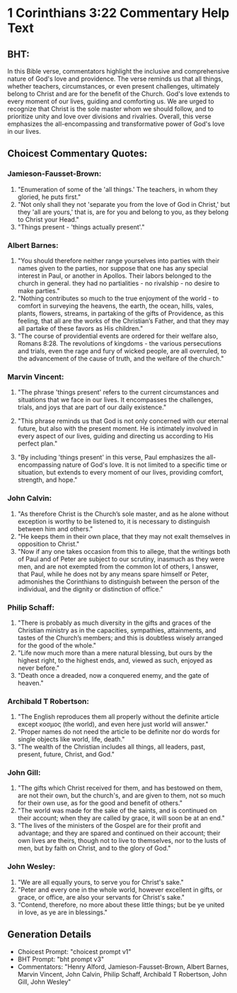 # 1 Corinthians 3:22 Commentary Help Text

## BHT:
In this Bible verse, commentators highlight the inclusive and comprehensive nature of God's love and providence. The verse reminds us that all things, whether teachers, circumstances, or even present challenges, ultimately belong to Christ and are for the benefit of the Church. God's love extends to every moment of our lives, guiding and comforting us. We are urged to recognize that Christ is the sole master whom we should follow, and to prioritize unity and love over divisions and rivalries. Overall, this verse emphasizes the all-encompassing and transformative power of God's love in our lives.

## Choicest Commentary Quotes:
### Jamieson-Fausset-Brown:
1. "Enumeration of some of the 'all things.' The teachers, in whom they gloried, he puts first."
2. "Not only shall they not 'separate you from the love of God in Christ,' but they 'all are yours,' that is, are for you and belong to you, as they belong to Christ your Head."
3. "Things present - 'things actually present'."

### Albert Barnes:
1. "You should therefore neither range yourselves into parties with their names given to the parties, nor suppose that one has any special interest in Paul, or another in Apollos. Their labors belonged to the church in general. they had no partialities - no rivalship - no desire to make parties."
2. "Nothing contributes so much to the true enjoyment of the world - to comfort in surveying the heavens, the earth, the ocean, hills, vales, plants, flowers, streams, in partaking of the gifts of Providence, as this feeling, that all are the works of the Christian’s Father, and that they may all partake of these favors as His children."
3. "The course of providential events are ordered for their welfare also, Romans 8:28. The revolutions of kingdoms - the various persecutions and trials, even the rage and fury of wicked people, are all overruled, to the advancement of the cause of truth, and the welfare of the church."


### Marvin Vincent:
1. "The phrase 'things present' refers to the current circumstances and situations that we face in our lives. It encompasses the challenges, trials, and joys that are part of our daily existence."

2. "This phrase reminds us that God is not only concerned with our eternal future, but also with the present moment. He is intimately involved in every aspect of our lives, guiding and directing us according to His perfect plan."

3. "By including 'things present' in this verse, Paul emphasizes the all-encompassing nature of God's love. It is not limited to a specific time or situation, but extends to every moment of our lives, providing comfort, strength, and hope."

### John Calvin:
1. "As therefore Christ is the Church’s sole master, and as he alone without exception is worthy to be listened to, it is necessary to distinguish between him and others."
2. "He keeps them in their own place, that they may not exalt themselves in opposition to Christ."
3. "Now if any one takes occasion from this to allege, that the writings both of Paul and of Peter are subject to our scrutiny, inasmuch as they were men, and are not exempted from the common lot of others, I answer, that Paul, while he does not by any means spare himself or Peter, admonishes the Corinthians to distinguish between the person of the individual, and the dignity or distinction of office."

### Philip Schaff:
1. "There is probably as much diversity in the gifts and graces of the Christian ministry as in the capacities, sympathies, attainments, and tastes of the Church’s members; and this is doubtless wisely arranged for the good of the whole." 
2. "Life now much more than a mere natural blessing, but ours by the highest right, to the highest ends, and, viewed as such, enjoyed as never before."
3. "Death once a dreaded, now a conquered enemy, and the gate of heaven."

### Archibald T Robertson:
1. "The English reproduces them all properly without the definite article except κοσμος (the world), and even here just world will answer."
2. "Proper names do not need the article to be definite nor do words for single objects like world, life, death."
3. "The wealth of the Christian includes all things, all leaders, past, present, future, Christ, and God."

### John Gill:
1. "The gifts which Christ received for them, and has bestowed on them, are not their own, but the church's, and are given to them, not so much for their own use, as for the good and benefit of others."
2. "The world was made for the sake of the saints, and is continued on their account; when they are called by grace, it will soon be at an end."
3. "The lives of the ministers of the Gospel are for their profit and advantage; and they are spared and continued on their account; their own lives are theirs, though not to live to themselves, nor to the lusts of men, but by faith on Christ, and to the glory of God."

### John Wesley:
1. "We are all equally yours, to serve you for Christ's sake."
2. "Peter and every one in the whole world, however excellent in gifts, or grace, or office, are also your servants for Christ's sake."
3. "Contend, therefore, no more about these little things; but be ye united in love, as ye are in blessings."


## Generation Details
- Choicest Prompt: "choicest prompt v1"
- BHT Prompt: "bht prompt v3"
- Commentators: "Henry Alford, Jamieson-Fausset-Brown, Albert Barnes, Marvin Vincent, John Calvin, Philip Schaff, Archibald T Robertson, John Gill, John Wesley"
